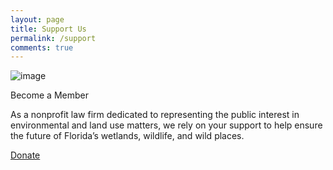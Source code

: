 ```yaml
---
layout: page
title: Support Us
permalink: /support
comments: true
---
```


<div class="row justify-content-between">
<div class="col-md-8 pr-5">

<img class="AdobeStock_406739313.jpeg" src="assets/images/AdobeStock_406739313.jpeg" alt="image">
<p>Become a Member</p> 

<p>As a nonprofit law firm dedicated to representing the public interest in environmental and land use matters, we rely on your support to help ensure the future of Florida’s wetlands, wildlife, and wild places.</p> 
<a target="_blank" href="https://evergladeslaw.org/donate/" class="btn btn-warning">Donate</a>
</div> 
